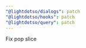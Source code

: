 ```yaml
---
"@lightdotso/dialogs": patch
"@lightdotso/hooks": patch
"@lightdotso/query": patch
---
```


Fix pop slice
